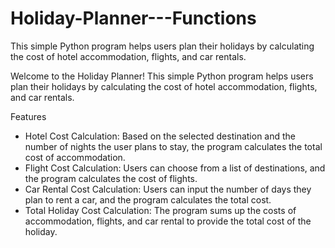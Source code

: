 # Holiday-Planner---Functions
This simple Python program helps users plan their holidays by calculating the cost of hotel accommodation, flights, and car rentals.

Welcome to the Holiday Planner! This simple Python program helps users plan their holidays by calculating the cost of hotel accommodation, flights, and car rentals.

Features
- Hotel Cost Calculation: Based on the selected destination and the number of nights the user plans to stay, the program calculates the total cost of accommodation.
- Flight Cost Calculation: Users can choose from a list of destinations, and the program calculates the cost of flights.
- Car Rental Cost Calculation: Users can input the number of days they plan to rent a car, and the program calculates the total cost.
- Total Holiday Cost Calculation: The program sums up the costs of accommodation, flights, and car rental to provide the total cost of the holiday.
